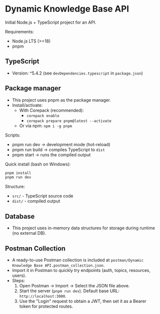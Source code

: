  # Dynamic Knowledge Base API

Initial Node.js + TypeScript project for an API.

Requirements:
- Node.js LTS (>=18)
- pnpm

## TypeScript

- Version: ^5.4.2 (see `devDependencies.typescript` in `package.json`)

## Package manager

- This project uses pnpm as the package manager.
- Install/activate:
  - With Corepack (recommended):
    - `corepack enable`
    - `corepack prepare pnpm@latest --activate`
  - Or via npm: `npm i -g pnpm`

Scripts:
- pnpm run dev  -> development mode (hot-reload)
- pnpm run build -> compiles TypeScript to `dist`
- pnpm start     -> runs the compiled output

Quick install (bash on Windows):

```bash
pnpm install
pnpm run dev
```

Structure:
- `src/` - TypeScript source code
- `dist/` - compiled output

## Database

- This project uses in-memory data structures for storage during runtime (no external DB).

## Postman Collection

- A ready-to-use Postman collection is included at `postman/Dynamic Knowledge Base API.postman_collection.json`.
- Import it in Postman to quickly try endpoints (auth, topics, resources, users).
- Steps:
  1. Open Postman → Import → Select the JSON file above.
  2. Start the server (`pnpm run dev`). Default base URL: `http://localhost:3000`.
  3. Use the "Login" request to obtain a JWT, then set it as a Bearer token for protected routes.
